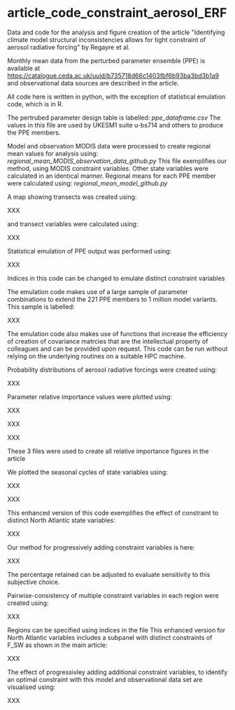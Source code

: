 # article_code_constraint_aerosol_ERF
Data and code for the analysis and figure creation of the article "Identifying climate model structural inconsistencies allows for tight constraint of aerosol radiative forcing" by Regayre et al.

Monthly mean data from the perturbed parameter ensemble (PPE) is available at https://catalogue.ceda.ac.uk/uuid/b735718d66c1403fbf6b93ba3bd3b1a9 and observational data sources are described in the article.

All code here is written in python, with the exception of statistical emulation code, which is in R.

The pertrubed parameter design table is labelled:
*ppe_dataframe.csv*
The values in this file are used by UKESM1 suite u-bs714 and others to produce the PPE members.


Model and observation MODIS data were processed to create regional mean values for analysis using:
*regional_mean_MODIS_observation_data_github.py*
This file exemplifies our method, using MODIS constraint variables. Other state variables were calculated in an identical manner.
Regional means for each PPE member were calculated using:
*regional_mean_model_github.py*


A map showing transects was created using:

XXX

and transect variables were calculated using:

XXX


Statistical emulation of PPE output was performed using:

XXX

Indices in this code can be changed to emulate distinct constraint variables

The emulation code makes use of a large sample of parameter combinations to extend the 221 PPE members to 1 million model variants. This sample is labelled:

XXX

The emulation code also makes use of functions that increase the efficiency of creation of covariance matrcies that are the intellectual property of colleagues and can be provided upon request. This code can be run without relying on the underlying routines on a suitable HPC machine.

Probability distributions of aerosol radiative forcings were created using:

XXX


Parameter relative importance values were plotted using:

XXX

XXX

XXX

These 3 files were used to create all relative importance figures in the article


We plotted the seasonal cycles of state variables using:

XXX

XXX

This enhanced version of this code exemplifies the effect of constraint to distinct North Atlantic state variables:

XXX


Our method for progressively adding constraint variables is here:

XXX

The percentage retained can be adjusted to evaluate sensitivity to this subjective choice.

Pairwise-consistency of multiple constraint variables in each region were created using:

XXX

Regions can be specified using indices in the file
This enhanced version for North Atlantic variables includes a subpanel with distinct constraints of F_SW as shown in the main article:

XXX


The effect of progressivley adding additional constraint variables, to identify an optimal constraint with this model and observational data set are visualised using:

XXX







